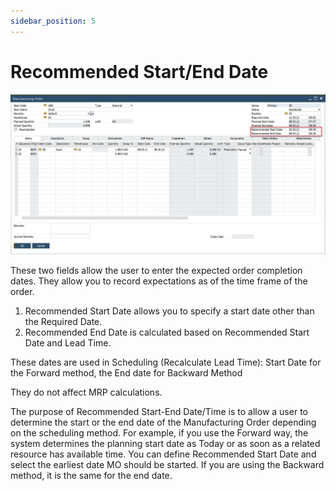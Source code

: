 ```yaml
---
sidebar_position: 5
---
```


# Recommended Start/End Date

![Recommended Start and End](./media/recommended-start-end-date/recommented-start-end.webp)

These two fields allow the user to enter the expected order completion dates. They allow you to record expectations as of the time frame of the order.

1. Recommended Start Date allows you to specify a start date other than the Required Date.
2. Recommended End Date is calculated based on Recommended Start Date and Lead Time.

These dates are used in Scheduling (Recalculate Lead Time): Start Date for the Forward method, the End date for Backward Method

They do not affect MRP calculations.

The purpose of Recommended Start-End Date/Time is to allow a user to determine the start or the end date of the Manufacturing Order depending on the scheduling method. For example, if you use the Forward way, the system determines the planning start date as Today or as soon as a related resource has available time. You can define Recommended Start Date and select the earliest date MO should be started. If you are using the Backward method, it is the same for the end date.
